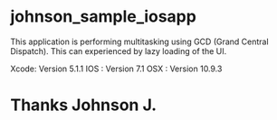 johnson_sample_iosapp
=====================
This application is performing multitasking using GCD (Grand Central Dispatch). This can experienced by lazy loading of the UI.

Xcode: Version 5.1.1
IOS  : Version 7.1 
OSX  : Version 10.9.3

Thanks
Johnson J.
=====================
